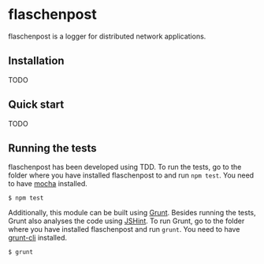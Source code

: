 # flaschenpost

flaschenpost is a logger for distributed network applications.

## Installation

TODO

## Quick start

TODO

## Running the tests

flaschenpost has been developed using TDD. To run the tests, go to the folder where you have installed flaschenpost to and run `npm test`. You need to have [mocha](https://github.com/visionmedia/mocha) installed.

    $ npm test

Additionally, this module can be built using [Grunt](http://gruntjs.com/). Besides running the tests, Grunt also analyses the code using [JSHint](http://www.jshint.com/). To run Grunt, go to the folder where you have installed flaschenpost and run `grunt`. You need to have [grunt-cli](https://github.com/gruntjs/grunt-cli) installed.

    $ grunt